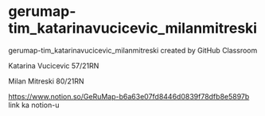 # gerumap-tim_katarinavucicevic_milanmitreski
gerumap-tim_katarinavucicevic_milanmitreski created by GitHub Classroom

Katarina Vucicevic 57/21RN

Milan Mitreski 80/21RN

https://www.notion.so/GeRuMap-b6a63e07fd8446d0839f78dfb8e5897b link ka notion-u
